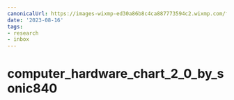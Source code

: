 ```yaml
---
canonicalUrl: https://images-wixmp-ed30a86b8c4ca887773594c2.wixmp.com/f/244026e9-00d5-4886-8ab0-2ddef61b68d2/d9pyk3j-d4022c9b-7b5b-46ee-96f0-c4dafa999de8.png/v1/fill/w_1600,h_2134,q_80,strp/computer_hardware_chart_2_0_by_sonic840_d9pyk3j-fullview.jpg?token=eyJ0eXAiOiJKV1QiLCJhbGciOiJIUzI1NiJ9.eyJzdWIiOiJ1cm46YXBwOjdlMGQxODg5ODIyNjQzNzNhNWYwZDQxNWVhMGQyNmUwIiwiaXNzIjoidXJuOmFwcDo3ZTBkMTg4OTgyMjY0MzczYTVmMGQ0MTVlYTBkMjZlMCIsIm9iaiI6W1t7ImhlaWdodCI6Ijw9MjEzNCIsInBhdGgiOiJcL2ZcLzI0NDAyNmU5LTAwZDUtNDg4Ni04YWIwLTJkZGVmNjFiNjhkMlwvZDlweWszai1kNDAyMmM5Yi03YjViLTQ2ZWUtOTZmMC1jNGRhZmE5OTlkZTgucG5nIiwid2lkdGgiOiI8PTE2MDAifV1dLCJhdWQiOlsidXJuOnNlcnZpY2U6aW1hZ2Uub3BlcmF0aW9ucyJdfQ.EkB3GwoICvvb-TKbSGetH48FpEsDYt5ClzMxMc7lmPc
date: '2023-08-16'
tags:
- research
- inbox
---
```


# computer_hardware_chart_2_0_by_sonic840